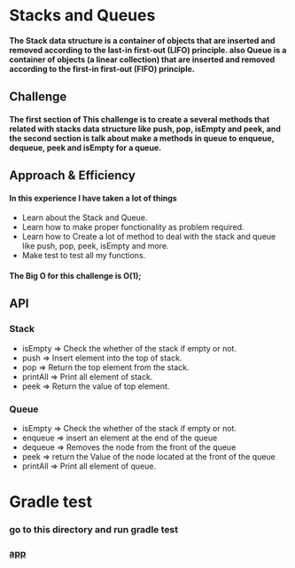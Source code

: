 # Stacks and Queues
#### The Stack data structure is a container of objects that are inserted and removed according to the last-in first-out (LIFO) principle. also Queue is a container of objects (a linear collection) that are inserted and removed according to the first-in first-out (FIFO) principle.


## Challenge
#### The first section of This challenge is to create a several methods that related with stacks data structure like push, pop, isEmpty and peek, and the second section is talk about make a methods in queue to enqueue, dequeue, peek and isEmpty for a queue.


## Approach & Efficiency
#### In this experience I have taken a lot of things 
- Learn about the Stack and Queue.
- Learn how to make proper functionality as problem required.
- Learn how to Create a lot of method to deal with the stack and queue like push, pop, peek, isEmpty and more.
- Make test to test all my functions.

#### The Big O for this challenge is O(1);

## API
### Stack
- isEmpty => Check the whether of the stack if empty or not.
- push => Insert element into the top of stack.
- pop => Return the top element from the stack.
- printAll => Print all element of stack.
- peek => Return the value of top element.

### Queue
- isEmpty => Check the whether of the stack if empty or not.
- enqueue => insert an element at the end of the queue
- dequeue => Removes the node from the front of the queue
- peek => return the Value of the node located at the front of the queue
- printAll => Print all element of queue.

# Gradle test
### go to this directory and run gradle test
### [app](..)



